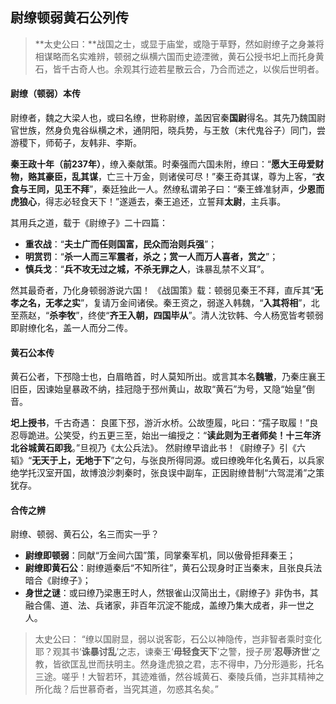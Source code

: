 ## 尉缭顿弱黄石公列传​​
> **太史公曰​​：**战国之士，或显于庙堂，或隐于草野，然如尉缭子之身兼将相谋略而名实难辨，顿弱之纵横六国而史迹湮微，黄石公授书圯上而托身黄石，皆千古奇人也。余观其行迹若星散云合，乃合而述之，以俟后世明者。

#### 尉缭（顿弱）本传​​
尉缭者，魏之大梁人也，或曰名缭，世称尉缭，盖因官秦**国尉**得名。其先乃魏国尉官世族，然身负鬼谷纵横之术，通阴阳，晓兵势，与王敖（末代鬼谷子）同门，尝游稷下，师荀子，友韩非、李斯。

**秦王政十年（前237年）**，缭入秦献策。时秦强而六国未附，缭曰：“**愿大王毋爱财物，赂其豪臣，乱其谋**，亡三十万金，则诸侯可尽！”秦王奇其谋，尊为上客，“**衣食与王同，见王不拜**”，秦廷独此一人。然缭私谓弟子曰：“秦王蜂准豺声，**少恩而虎狼心**，得志必轻食天下！”遂遁去，秦王追还，立誓拜**太尉**，主兵事。

其用兵之道，载于《尉缭子》二十四篇：

- **重农战**：“**夫土广而任则国富，民众而治则兵强**”；
- **明赏罚**：“**杀一人而三军震者，杀之；赏一人而万人喜者，赏之**”；
- **慎兵戈**：“**兵不攻无过之城，不杀无罪之人**，诛暴乱禁不义耳”。

然其最奇者，乃化身顿弱游说六国！
 《战国策》载：顿弱见秦王不拜，直斥其“​**​无孝之名，无孝之实​**​”，复请万金间诸侯。秦王资之，弱遂入韩魏，“​**​入其将相​**​”，北至燕赵，“​**​杀李牧​**​”，终使“​**​齐王入朝，四国毕从​**​”。清人沈钦韩、今人杨宽皆考顿弱即尉缭化名，盖一人而分二传。

#### 黄石公本传​​

黄石公者，下邳隐士也，白眉皓首，时人莫知所出。或言其本名**魏辙**，乃秦庄襄王旧臣，因谏始皇暴政不纳，挂冠隐于邳州黄山，故取“黄石”为号，又隐“始皇”倒音。

**圯上授书**，千古奇遇：
 良匿下邳，游沂水桥。公故堕履，叱曰：“孺子取履！”良忍辱跪进。公笑受，约五更三至，始出一编授之：“​**​读此则为王者师矣！十三年济北谷城黄石即我​**​。”旦视乃《太公兵法》。
 然尉缭早谙此书！《尉缭子》引《六韬》“​**​无天于上，无地于下​**​”之句，与张良所得同源。或曰缭晚年化名黄石，以兵家绝学托汉室开国，故博浪沙刺秦时，张良误中副车，正因尉缭昔制“六驾混淆”之策犹存。

#### **合传之辨**

尉缭、顿弱、黄石公，名三而实一乎？

- **尉缭即顿弱**：同献“万金间六国”策，同掌秦军机，同以傲骨拒拜秦王；
- **尉缭即黄石公**：尉缭遁秦后“不知所往”，黄石公现身时正当秦末，且张良兵法暗合《尉缭子》；
- **身世之谜**：或曰缭乃梁惠王时人，然银雀山汉简出土，《尉缭子》非伪书，其融合儒、道、法、兵诸家，非百年沉淀不能成，盖缭乃集大成者，非一世之人。

> 太史公曰：
>  “缭以国尉显，弱以说客彰，石公以神隐传，岂非智者乘时变化耶？观其书‘**诛暴讨乱**’之志，谏秦王‘**毋轻食天下**’之警，授子房‘**忍辱济世**’之教，皆欲匡乱世而扶明主。然身逢虎狼之君，志不得申，乃分形遁影，托名三途。嗟乎！大智若环，其迹难循，然谷城黄石、秦陵兵俑，岂非其精神之所化哉？后世慕奇者，当究其道，勿惑其名矣。”